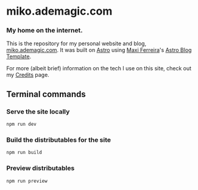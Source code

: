 # miko.ademagic.com
### My home on the internet.

This is the repository for my personal website and blog, [miko.ademagic.com](https://miko.ademagic.com). It was built on [Astro](https://astro.build) using [Maxi Ferreira](https://twitter.com/Charca)'s [Astro Blog Template](https://github.com/Charca/astro-blog-template).

For more (albeit brief) information on the tech I use on this site, check out my [Credits](https://miko.ademagic.com/credits) page.

## Terminal commands

### Serve the site locally

```bash
npm run dev
```

### Build the distributables for the site

```bash
npm run build
```

### Preview distributables

```bash
npm run preview
```
